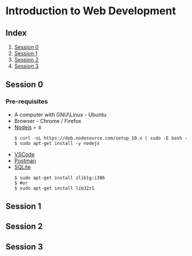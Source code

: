 # Introduction to Web Development

## Index

1. [Session 0](#session-0)
2. [Session 1](#session-1)
3. [Session 2](#session-2)
4. [Session 3](#session-3)

## Session 0

### Pre-requisites

- A computer with GNU\Linux - Ubuntu  
- Browser - Chrome / Firefox
- [Nodejs](https://github.com/nodesource/distributions/blob/master/README.md) `> 8`
  ```
  $ curl -sL https://deb.nodesource.com/setup_10.x | sudo -E bash -
  $ sudo apt-get install -y nodejs
  ```
- [VSCode](https://code.visualstudio.com/Download)
- [Postman](https://www.getpostman.com/downloads/)
- [SQLite](https://sqlite.org/download.html) 
  ```
  $ sudo apt-get install zlib1g:i386
  $ #or
  $ sudo apt-get install lib32z1
  ```

## Session 1

## Session 2

## Session 3
